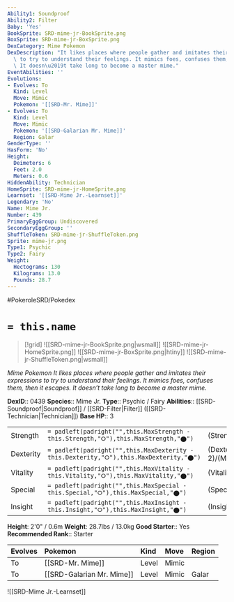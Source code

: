 ```yaml
---
Ability1: Soundproof
Ability2: Filter
Baby: 'Yes'
BookSprite: SRD-mime-jr-BookSprite.png
BoxSprite: SRD-mime-jr-BoxSprite.png
DexCategory: Mime Pokemon
DexDescription: "It likes places where people gather and imitates their expressions\
  \ to try to understand their feelings. It mimics foes, confuses them, then it escapes.\
  \ It doesn\u2019t take long to become a master mime."
EventAbilities: ''
Evolutions:
- Evolves: To
  Kind: Level
  Move: Mimic
  Pokemon: '[[SRD-Mr. Mime]]'
- Evolves: To
  Kind: Level
  Move: Mimic
  Pokemon: '[[SRD-Galarian Mr. Mime]]'
  Region: Galar
GenderType: ''
HasForm: 'No'
Height:
  Deimeters: 6
  Feet: 2.0
  Meters: 0.6
HiddenAbility: Technician
HomeSprite: SRD-mime-jr-HomeSprite.png
Learnset: '[[SRD-Mime Jr.-Learnset]]'
Legendary: 'No'
Name: Mime Jr.
Number: 439
PrimaryEggGroup: Undiscovered
SecondaryEggGroup: ''
ShuffleToken: SRD-mime-jr-ShuffleToken.png
Sprite: mime-jr.png
Type1: Psychic
Type2: Fairy
Weight:
  Hectograms: 130
  Kilograms: 13.0
  Pounds: 28.7
---
```


#PokeroleSRD/Pokedex

# `= this.name`

> [!grid]
> ![[SRD-mime-jr-BookSprite.png|wsmall]]
> ![[SRD-mime-jr-HomeSprite.png]]
> ![[SRD-mime-jr-BoxSprite.png|htiny]]
> ![[SRD-mime-jr-ShuffleToken.png|wsmall]]


*Mime Pokemon*
*It likes places where people gather and imitates their expressions to try to understand their feelings. It mimics foes, confuses them, then it escapes. It doesn’t take long to become a master mime.*

**DexID**:: 0439
**Species**:: Mime Jr.
**Type**:: Psychic / Fairy
**Abilities**:: [[SRD-Soundproof|Soundproof]] / [[SRD-Filter|Filter]] ([[SRD-Technician|Technician]])
**Base HP**:: 3

|           |                                                                                        |                                          |
| --------- | -------------------------------------------------------------------------------------- | ---------------------------------------- |
| Strength  | `= padleft(padright("",this.MaxStrength - this.Strength,"⭘"),this.MaxStrength,"⬤")`    | (Strength::1)/(MaxStrength::3)   |
| Dexterity | `= padleft(padright("",this.MaxDexterity - this.Dexterity,"⭘"),this.MaxDexterity,"⬤")` | (Dexterity:: 2)/(MaxDexterity::4) |
| Vitality  | `= padleft(padright("",this.MaxVitality - this.Vitality,"⭘"),this.MaxVitality,"⬤")`    | (Vitality::2)/(MaxVitality::4)   |
| Special   | `= padleft(padright("",this.MaxSpecial - this.Special,"⭘"),this.MaxSpecial,"⬤")`       | (Special::2)/(MaxSpecial::5)     |
| Insight   | `= padleft(padright("",this.MaxInsight - this.Insight,"⭘"),this.MaxInsight,"⬤")`       | (Insight::2)/(MaxInsight::5)     |

**Height**: 2'0" / 0.6m
**Weight**: 28.7lbs / 13.0kg
**Good Starter**:: Yes
**Recommended Rank**:: Starter

| Evolves   | Pokemon                   | Kind   | Move   | Region   |
|:----------|:--------------------------|:-------|:-------|:---------|
| To        | [[SRD-Mr. Mime]]          | Level  | Mimic  |          |
| To        | [[SRD-Galarian Mr. Mime]] | Level  | Mimic  | Galar    |

![[SRD-Mime Jr.-Learnset]]